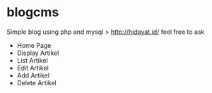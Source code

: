 # blogcms
Simple blog using php and mysql > http://hidayat.id/ feel free to ask

* Home Page 
* Display Artikel
* List Artikel
* Edit Artikel
* Add Artikel
* Delete Artikel
